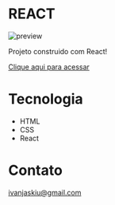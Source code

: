 # REACT

![preview](./.github/preview.png)

Projeto construido com React!

[Clique aqui para acessar]()

# Tecnologia
- HTML
- CSS
- React

# Contato
ivanjaskiu@gmail.com
